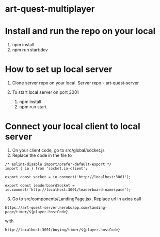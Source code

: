 # art-quest-multiplayer

# Install and run the repo on your local

1. npm install
2. npm run start:dev

# How to set up local server

1. Clone server repo on your local. Server repo - art-quest-server


2. To start local server on port 3001
     1. npm install
     2. npm run start

# Connect your local client to local server

1. On your client code, go to src/global/socket.js
2. Replace the code in the file to 

```
/* eslint-disable import/prefer-default-export */
import { io } from 'socket.io-client';

export const socket = io.connect('http://localhost:3001');

export const leaderboardSocket = io.connect('http://localhost:3001/leaderboard-namespace');
```
3. Go to src/components/LandingPage.jsx. Replace url in axios call

`https://art-quest-server.herokuapp.com/landing-page/timer/${player.hostCode}` 

with

`http://localhost:3001/buying/timer/${player.hostCode}`

